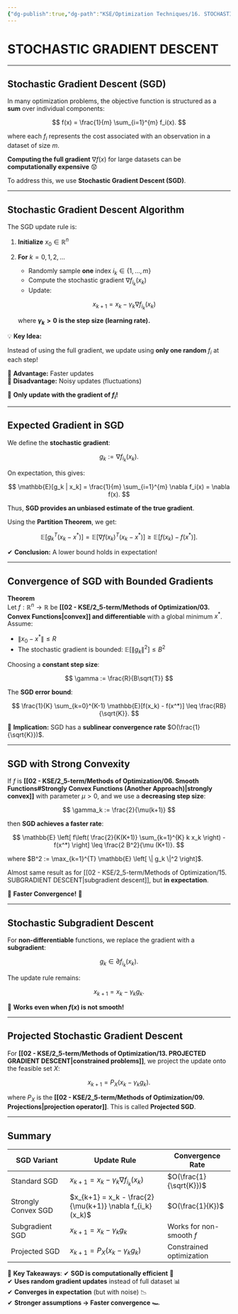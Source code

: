 ```yaml
---
{"dg-publish":true,"dg-path":"KSE/Optimization Techniques/16. STOCHASTIC GRADIENT DESCENT.md","permalink":"/kse/optimization-techniques/16-stochastic-gradient-descent/","tags":["kse","math/calculus"],"created":"2025-03-10T09:57:17.040+02:00","updated":"2025-03-10T12:22:32.044+02:00"}
---
```



# STOCHASTIC GRADIENT DESCENT

---

## Stochastic Gradient Descent (SGD)

In many optimization problems, the objective function is structured as a **sum** over individual components:

$$
f(x) = \frac{1}{m} \sum_{i=1}^{m} f_i(x).
$$

where each $f_i$ represents the cost associated with an observation in a dataset of size $m$.

**Computing the full gradient** $\nabla f(x)$ for large datasets can be <strong><span style="color: var(--color-red);">computationally expensive</span></strong> 😟

To address this, we use **Stochastic Gradient Descent (SGD)**.

---

## Stochastic Gradient Descent Algorithm

The SGD update rule is:

1. **Initialize** $x_0 \in \mathbb{R}^n$
2. **For** $k = 0,1,2, \dots$

   - Randomly sample **one** index $i_k \in \{1, \dots, m\}$
   - Compute the stochastic gradient $\nabla f_{i_k}(x_k)$
   - Update:

   $$
   x_{k+1} = x_k - \gamma_k \nabla f_{i_k}(x_k)
   $$

   where **$\gamma_k > 0$ is the step size (learning rate).**

💡 <strong><span style="color: var(--color-aqua);">Key Idea:</span></strong>

Instead of using the full gradient, we update using **only one random** $f_i$ at each step!

🔹 **Advantage:** Faster updates  
🔹 **Disadvantage:** Noisy updates (fluctuations)

📌 **Only update with the gradient of $f_i$!**

---

## Expected Gradient in SGD

We define the **stochastic gradient**:

$$
g_k := \nabla f_{i_k}(x_k).
$$

On expectation, this gives:

$$
\mathbb{E}[g_k | x_k] = \frac{1}{m} \sum_{i=1}^{m} \nabla f_i(x) = \nabla f(x).
$$

Thus, **SGD provides an unbiased estimate of the true gradient**.

Using the **Partition Theorem**, we get:

$$
\mathbb{E}[g_k^T (x_k - x^*)] = \mathbb{E}[\nabla f(x_k)^T (x_k - x^*)] \geq \mathbb{E}[f(x_k) - f(x^*)].
$$

✔ <strong><span style="color: var(--color-aqua);">Conclusion:</span></strong>
A lower bound holds in expectation!

---

## Convergence of SGD with Bounded Gradients

<strong><span style="color: var(--color-purple);">Theorem</span></strong>  
Let $f: \mathbb{R}^n \to \mathbb{R}$ be **[[02 - KSE/2_5-term/Methods of Optimization/03. Convex Functions\|convex]] and differentiable** with a global minimum $x^*$.  
Assume:

- $\|x_0 - x^*\| \leq R$
- The stochastic gradient is bounded: $\mathbb{E}[\|g_k\|^2] \leq B^2$

Choosing a **constant step size**:

$$
\gamma := \frac{R}{B\sqrt{T}}
$$

The **SGD error bound**:

$$
\frac{1}{K} \sum_{k=0}^{K-1} \mathbb{E}[f(x_k) - f(x^*)] \leq \frac{RB}{\sqrt{K}}.
$$

🔹 **Implication:** SGD has a **sublinear convergence rate** $O(\frac{1}{\sqrt{K}})$.

---

## SGD with Strong Convexity

If $f$ is **[[02 - KSE/2_5-term/Methods of Optimization/06. Smooth Functions#Strongly Convex Functions (Another Approach)\|strongly convex]]** with parameter $\mu > 0$, and we use a **decreasing step size**:

$$
\gamma_k := \frac{2}{\mu(k+1)}
$$

then **SGD achieves a faster rate**:

$$
\mathbb{E} \left[ f\left( \frac{2}{K(K+1)} \sum_{k=1}^{K} k x_k \right) - f(x^*) \right] \leq \frac{2 B^2}{\mu (K+1)}.
$$

where $B^2 := \max_{k=1}^{T} \mathbb{E} \left[ \| g_k \|^2 \right]$.

Almost same result as for [[02 - KSE/2_5-term/Methods of Optimization/15. SUBGRADIENT DESCENT\|subgradient descent]], but **in expectation**.

🚀 <strong><span style="color: var(--color-green);">Faster Convergence!</span></strong> 🚀

---

## Stochastic Subgradient Descent

For **non-differentiable** functions, we replace the gradient with a **subgradient**:

$$
g_k \in \partial f_{i_k}(x_k).
$$

The update rule remains:

$$
x_{k+1} = x_k - \gamma_k g_k.
$$

📌 **Works even when $f(x)$ is not smooth!**

---

## Projected Stochastic Gradient Descent

For **[[02 - KSE/2_5-term/Methods of Optimization/13. PROJECTED GRADIENT DESCENT\|constrained problems]]**, we project the update onto the feasible set $X$:

$$
x_{k+1} = P_X (x_k - \gamma_k g_k).
$$

where $P_X$ is the **[[02 - KSE/2_5-term/Methods of Optimization/09. Projections\|projection operator]]**. This is called **Projected SGD**.

---

## Summary

| **SGD Variant**     | **Update Rule**                                          | **Convergence Rate**     |
| ------------------- | -------------------------------------------------------- | ------------------------ |
| Standard SGD        | $x_{k+1} = x_k - \gamma_k \nabla f_{i_k}(x_k)$           | $O(\frac{1}{\sqrt{K}})$  |
| Strongly Convex SGD | $x_{k+1} = x_k - \frac{2}{\mu(k+1)} \nabla f_{i_k}(x_k)$ | $O(\frac{1}{K})$         |
| Subgradient SGD     | $x_{k+1} = x_k - \gamma_k g_k$                           | Works for non-smooth $f$ |
| Projected SGD       | $x_{k+1} = P_X(x_k - \gamma_k g_k)$                      | Constrained optimization |

📌 <strong><span style="color: var(--color-aqua);">Key Takeaways</span></strong>:
✔ **SGD is computationally efficient** 🚀  
✔ **Uses random gradient updates** instead of full dataset 📊  
✔ **Converges in expectation** (but with noise) 📉  
✔ **Stronger assumptions → Faster convergence** 🏎

